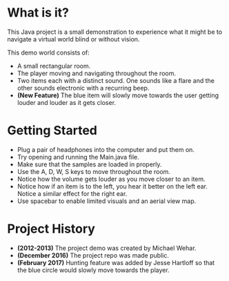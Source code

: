 # What is it?

This Java project is a small demonstration to experience what it might be to navigate a virtual world blind or without vision.

This demo world consists of:

- A small rectangular room.
- The player moving and navigating throughout the room.
- Two items each with a distinct sound.  One sounds like a flare and the other sounds electronic with a recurring beep.
- **(New Feature)** The blue item will slowly move towards the user getting louder and louder as it gets closer.

# Getting Started

- Plug a pair of headphones into the computer and put them on.
- Try opening and running the Main.java file.
- Make sure that the samples are loaded in properly.
- Use the A, D, W, S keys to move throughout the room.
- Notice how the volume gets louder as you move closer to an item.
- Notice how if an item is to the left, you hear it better on the left ear.  Notice a similar effect for the right ear.
- Use spacebar to enable limited visuals and an aerial view map.

# Project History

- **(2012-2013)** The project demo was created by Michael Wehar.
- **(December 2016)** The project repo was made public.
- **(February 2017)** Hunting feature was added by Jesse Hartloff so that the blue circle would slowly move towards the player.
